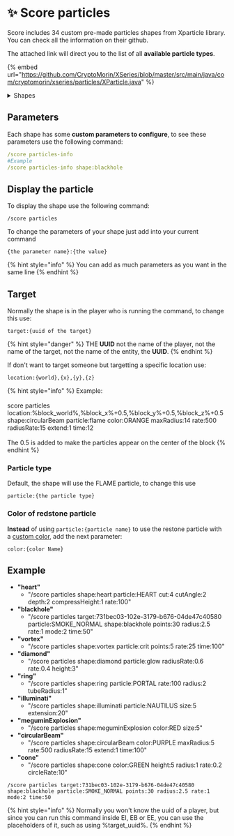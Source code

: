 # ✨    Score particles

Score includes 34 custom pre-made particles shapes from Xparticle library. You can check all the information on their github.&#x20;

The attached link will direct you to the list of all **available particle types**.

{% embed url="https://github.com/CryptoMorin/XSeries/blob/master/src/main/java/com/cryptomorin/xseries/particles/XParticle.java" %}

<details>

<summary>Shapes</summary>

* &#x20;atom&#x20;
* &#x20;atomic&#x20;
* blackSun&#x20;
* blackhole&#x20;
* cage&#x20;
* chaoticDoublePendulum&#x20;
* circle&#x20;
* circularBeam&#x20;
* cone&#x20;
* crescent&#x20;
* cube&#x20;
* cylinder&#x20;
* diamond&#x20;
* dna&#x20;
* dnaReplication&#x20;
* ellipse&#x20;
* explosionWave&#x20;
* eye&#x20;
* filledCircle&#x20;
* filledCube&#x20;
* flower&#x20;
* guard&#x20;
* heart&#x20;
* helix&#x20;
* hypercube&#x20;
* illuminati&#x20;
* infinity&#x20;
* julia&#x20;
* magicCircles&#x20;
* mandelbrot&#x20;
* meguminExplosion&#x20;
* moveRotatingAround&#x20;
* polygon&#x20;
* rainbow&#x20;
* rectangle&#x20;
* ring&#x20;
* sphere&#x20;
* spikeSphere&#x20;
* spread&#x20;
* star&#x20;
* structuredCube&#x20;
* tesseract&#x20;
* vortex&#x20;
* waveFunction

</details>

## Parameters

Each shape has some **custom parameters to configure**, to see these parameters use the following command:

```yaml
/score particles-info 
#Example
/score particles-info shape:blackhole
```

## Display the particle

To display the shape use the following command:

```
/score particles
```

To change the parameters of your shape just add into your current command

```
{the parameter name}:{the value}
```

{% hint style="info" %}
You can add as much parameters as you want in the same line
{% endhint %}

## Target&#x20;

Normally the shape is in the player who is running the command, to change this use:

```
target:{uuid of the target}
```

{% hint style="danger" %}
THE **UUID** not the name of the player, not the name of the target, not the name of the entity, the **UUID**.
{% endhint %}

If don't want to target someone but targetting a specific location use:

```
location:{world},{x},{y},{z}
```

{% hint style="info" %}
Example:\
\
score particles location:%block\_world%,%block\_x%+0.5,%block\_y%+0.5,%block\_z%+0.5 shape:circularBeam particle:flame color:ORANGE maxRadius:14 rate:500 radiusRate:15 extend:1 time:12\
\
The 0.5 is added to make the particles appear on the center of the block
{% endhint %}

### Particle type

Default, the shape will use the FLAME particle, to change this use

```
particle:{the particle type}
```

### Color of redstone particle

**Instead** of using `particle:{particle name}` to use the restone particle with a [custom color](https://hub.spigotmc.org/javadocs/bukkit/org/bukkit/Color.html), add the next parameter:

```
color:{color Name}
```

## Example

* **"heart"**
  * "/score particles shape:heart particle:HEART cut:4 cutAngle:2 depth:2 compressHeight:1 rate:100"
* **"blackhole"**
  * "/score particles target:731bec03-102e-3179-b676-04de47c40580 particle:SMOKE\_NORMAL shape:blackhole points:30 radius:2.5 rate:1 mode:2 time:50"
* **"vortex"**
  * "/score particles shape:vortex particle:crit points:5 rate:25 time:100"
* **"diamond"**
  * "/score particles shape:diamond particle:glow radiusRate:0.6 rate:0.4 height:3"
* **"ring"**
  * "/score particles shape:ring particle:PORTAL rate:100 radius:2 tubeRadius:1"
* **"illuminati"**
  * "/score particles shape:illuminati particle:NAUTILUS size:5 extension:20"
* **"meguminExplosion"**
  * "/score particles shape:meguminExplosion color:RED size:5"
* **"circularBeam"**
  * "/score particles shape:circularBeam color:PURPLE maxRadius:5 rate:500 radiusRate:15 extend:1 time:100"
* **"cone"**
  * "/score particles shape:cone color:GREEN height:5 radius:1 rate:0.2 circleRate:10"

```
/score particles target:731bec03-102e-3179-b676-04de47c40580 shape:blackhole particle:SMOKE_NORMAL points:30 radius:2.5 rate:1 mode:2 time:50
```

{% hint style="info" %}
Normally you won't know the uuid of a player, but since you can run this command inside EI, EB or EE, you can use the placeholders of it, such as using %target\_uuid%.
{% endhint %}

